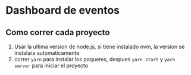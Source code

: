 # Dashboard de eventos

## Como correr cada proyecto
1. Usar la ultima version de node.js, si tiene instalado nvm, la version se instalara automaticamente  
2. correr ```yarn``` para instalar los paquetes, despues ```yarn start``` y ```yarn server``` para iniciar el proyecto 
